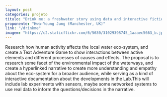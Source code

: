 ```yaml
---
layout: post
categories: projeto
titulo: "Drink me: a freshwater story using data and interactive fiction"
proponente: "Hwa-Young Jung (Manchester, UK)"
link: "/drinkme"
imagem: "https://c2.staticflickr.com/6/5630/31029398745_1aaaec5663_b.jpg"
---
```


Research how human activity affects the local water eco-system, and create a Text Adventure Game to show interactions between active elements and different processes of causes and effects. The proposal is to research some facet of the environmental impact of the waterways, and create a hyperlinked narrative to create more understanding and empathy about the eco-system for a broader audience, while serving as a kind of interactive documentation about the developments in the Lab.This will include lab experiments with sensors, maybe some networked systems to use real data to inform the questions/decisions in the narrative.
